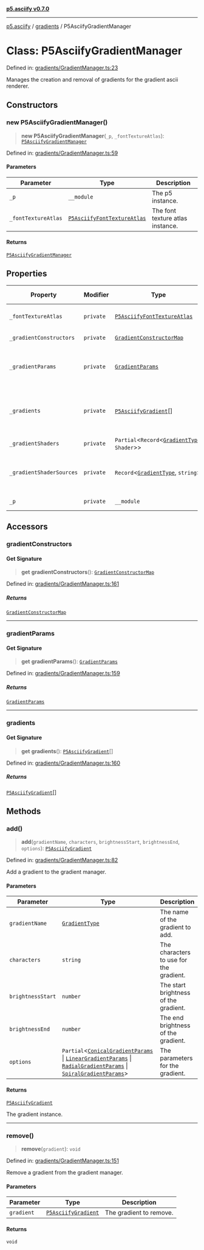 [**p5.asciify v0.7.0**](../../../README.md)

***

[p5.asciify](../../../README.md) / [gradients](../README.md) / P5AsciifyGradientManager

# Class: P5AsciifyGradientManager

Defined in: [gradients/GradientManager.ts:23](https://github.com/humanbydefinition/p5-asciify/blob/7631802629c85b8f44e1943240e189c31cd9f417/src/lib/gradients/GradientManager.ts#L23)

Manages the creation and removal of gradients for the gradient ascii renderer.

## Constructors

### new P5AsciifyGradientManager()

> **new P5AsciifyGradientManager**(`_p`, `_fontTextureAtlas`): [`P5AsciifyGradientManager`](P5AsciifyGradientManager.md)

Defined in: [gradients/GradientManager.ts:59](https://github.com/humanbydefinition/p5-asciify/blob/7631802629c85b8f44e1943240e189c31cd9f417/src/lib/gradients/GradientManager.ts#L59)

#### Parameters

| Parameter | Type | Description |
| ------ | ------ | ------ |
| `_p` | `__module` | The p5 instance. |
| `_fontTextureAtlas` | [`P5AsciifyFontTextureAtlas`](../../../classes/P5AsciifyFontTextureAtlas.md) | The font texture atlas instance. |

#### Returns

[`P5AsciifyGradientManager`](P5AsciifyGradientManager.md)

## Properties

| Property | Modifier | Type | Default value | Description | Defined in |
| ------ | ------ | ------ | ------ | ------ | ------ |
| <a id="_fonttextureatlas-1"></a> `_fontTextureAtlas` | `private` | [`P5AsciifyFontTextureAtlas`](../../../classes/P5AsciifyFontTextureAtlas.md) | `undefined` | The font texture atlas instance. | [gradients/GradientManager.ts:64](https://github.com/humanbydefinition/p5-asciify/blob/7631802629c85b8f44e1943240e189c31cd9f417/src/lib/gradients/GradientManager.ts#L64) |
| <a id="_gradientconstructors"></a> `_gradientConstructors` | `private` | [`GradientConstructorMap`](../type-aliases/GradientConstructorMap.md) | `undefined` | The gradient constructors. | [gradients/GradientManager.ts:45](https://github.com/humanbydefinition/p5-asciify/blob/7631802629c85b8f44e1943240e189c31cd9f417/src/lib/gradients/GradientManager.ts#L45) |
| <a id="_gradientparams"></a> `_gradientParams` | `private` | [`GradientParams`](../type-aliases/GradientParams.md) | `undefined` | The default parameters for each gradient type. | [gradients/GradientManager.ts:26](https://github.com/humanbydefinition/p5-asciify/blob/7631802629c85b8f44e1943240e189c31cd9f417/src/lib/gradients/GradientManager.ts#L26) |
| <a id="_gradients"></a> `_gradients` | `private` | [`P5AsciifyGradient`](P5AsciifyGradient.md)[] | `[]` | The list of gradients to render on the gradient ascii renderer. | [gradients/GradientManager.ts:57](https://github.com/humanbydefinition/p5-asciify/blob/7631802629c85b8f44e1943240e189c31cd9f417/src/lib/gradients/GradientManager.ts#L57) |
| <a id="_gradientshaders"></a> `_gradientShaders` | `private` | `Partial`\<`Record`\<[`GradientType`](../type-aliases/GradientType.md), `Shader`\>\> | `{}` | The gradient shaders. | [gradients/GradientManager.ts:42](https://github.com/humanbydefinition/p5-asciify/blob/7631802629c85b8f44e1943240e189c31cd9f417/src/lib/gradients/GradientManager.ts#L42) |
| <a id="_gradientshadersources"></a> `_gradientShaderSources` | `private` | `Record`\<[`GradientType`](../type-aliases/GradientType.md), `string`\> | `undefined` | The shader sources for each gradient type. | [gradients/GradientManager.ts:34](https://github.com/humanbydefinition/p5-asciify/blob/7631802629c85b8f44e1943240e189c31cd9f417/src/lib/gradients/GradientManager.ts#L34) |
| <a id="_p-1"></a> `_p` | `private` | `__module` | `undefined` | The p5 instance. | [gradients/GradientManager.ts:61](https://github.com/humanbydefinition/p5-asciify/blob/7631802629c85b8f44e1943240e189c31cd9f417/src/lib/gradients/GradientManager.ts#L61) |

## Accessors

### gradientConstructors

#### Get Signature

> **get** **gradientConstructors**(): [`GradientConstructorMap`](../type-aliases/GradientConstructorMap.md)

Defined in: [gradients/GradientManager.ts:161](https://github.com/humanbydefinition/p5-asciify/blob/7631802629c85b8f44e1943240e189c31cd9f417/src/lib/gradients/GradientManager.ts#L161)

##### Returns

[`GradientConstructorMap`](../type-aliases/GradientConstructorMap.md)

***

### gradientParams

#### Get Signature

> **get** **gradientParams**(): [`GradientParams`](../type-aliases/GradientParams.md)

Defined in: [gradients/GradientManager.ts:159](https://github.com/humanbydefinition/p5-asciify/blob/7631802629c85b8f44e1943240e189c31cd9f417/src/lib/gradients/GradientManager.ts#L159)

##### Returns

[`GradientParams`](../type-aliases/GradientParams.md)

***

### gradients

#### Get Signature

> **get** **gradients**(): [`P5AsciifyGradient`](P5AsciifyGradient.md)[]

Defined in: [gradients/GradientManager.ts:160](https://github.com/humanbydefinition/p5-asciify/blob/7631802629c85b8f44e1943240e189c31cd9f417/src/lib/gradients/GradientManager.ts#L160)

##### Returns

[`P5AsciifyGradient`](P5AsciifyGradient.md)[]

## Methods

### add()

> **add**(`gradientName`, `characters`, `brightnessStart`, `brightnessEnd`, `options`): [`P5AsciifyGradient`](P5AsciifyGradient.md)

Defined in: [gradients/GradientManager.ts:82](https://github.com/humanbydefinition/p5-asciify/blob/7631802629c85b8f44e1943240e189c31cd9f417/src/lib/gradients/GradientManager.ts#L82)

Add a gradient to the gradient manager.

#### Parameters

| Parameter | Type | Description |
| ------ | ------ | ------ |
| `gradientName` | [`GradientType`](../type-aliases/GradientType.md) | The name of the gradient to add. |
| `characters` | `string` | The characters to use for the gradient. |
| `brightnessStart` | `number` | The start brightness of the gradient. |
| `brightnessEnd` | `number` | The end brightness of the gradient. |
| `options` | `Partial`\<[`ConicalGradientParams`](../type-aliases/ConicalGradientParams.md) \| [`LinearGradientParams`](../type-aliases/LinearGradientParams.md) \| [`RadialGradientParams`](../type-aliases/RadialGradientParams.md) \| [`SpiralGradientParams`](../type-aliases/SpiralGradientParams.md)\> | The parameters for the gradient. |

#### Returns

[`P5AsciifyGradient`](P5AsciifyGradient.md)

The gradient instance.

***

### remove()

> **remove**(`gradient`): `void`

Defined in: [gradients/GradientManager.ts:151](https://github.com/humanbydefinition/p5-asciify/blob/7631802629c85b8f44e1943240e189c31cd9f417/src/lib/gradients/GradientManager.ts#L151)

Remove a gradient from the gradient manager.

#### Parameters

| Parameter | Type | Description |
| ------ | ------ | ------ |
| `gradient` | [`P5AsciifyGradient`](P5AsciifyGradient.md) | The gradient to remove. |

#### Returns

`void`
